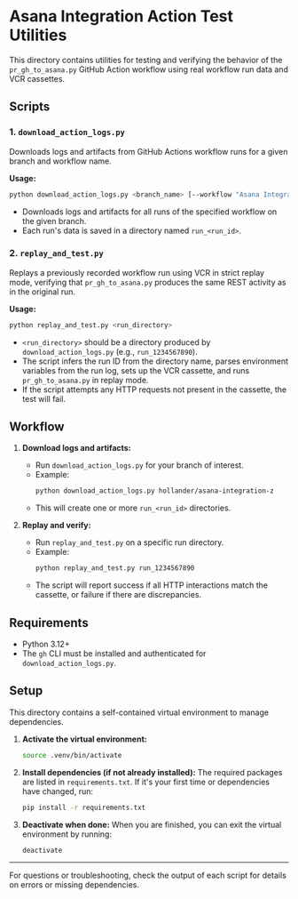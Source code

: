# Asana Integration Action Test Utilities

This directory contains utilities for testing and verifying the behavior of the `pr_gh_to_asana.py` GitHub Action
workflow using real workflow run data and VCR cassettes.

## Scripts

### 1. `download_action_logs.py`

Downloads logs and artifacts from GitHub Actions workflow runs for a given branch and workflow name.

**Usage:**

```sh
python download_action_logs.py <branch_name> [--workflow "Asana Integration"]
```

- Downloads logs and artifacts for all runs of the specified workflow on the given branch.
- Each run's data is saved in a directory named `run_<run_id>`.

### 2. `replay_and_test.py`

Replays a previously recorded workflow run using VCR in strict replay mode, verifying that `pr_gh_to_asana.py` produces
the same REST activity as in the original run.

**Usage:**

```sh
python replay_and_test.py <run_directory>
```

- `<run_directory>` should be a directory produced by `download_action_logs.py` (e.g., `run_1234567890`).
- The script infers the run ID from the directory name, parses environment variables from the run log, sets up the VCR
  cassette, and runs `pr_gh_to_asana.py` in replay mode.
- If the script attempts any HTTP requests not present in the cassette, the test will fail.

## Workflow

1. **Download logs and artifacts:**

   - Run `download_action_logs.py` for your branch of interest.
   - Example:
     ```sh
     python download_action_logs.py hollander/asana-integration-z
     ```
   - This will create one or more `run_<run_id>` directories.

2. **Replay and verify:**
   - Run `replay_and_test.py` on a specific run directory.
   - Example:
     ```sh
     python replay_and_test.py run_1234567890
     ```
   - The script will report success if all HTTP interactions match the cassette, or failure if there are discrepancies.

## Requirements

- Python 3.12+
- The `gh` CLI must be installed and authenticated for `download_action_logs.py`.

## Setup

This directory contains a self-contained virtual environment to manage dependencies.

1. **Activate the virtual environment:**
   ```sh
   source .venv/bin/activate
   ```
2. **Install dependencies (if not already installed):** The required packages are listed in `requirements.txt`. If it's
   your first time or dependencies have changed, run:
   ```sh
   pip install -r requirements.txt
   ```
3. **Deactivate when done:** When you are finished, you can exit the virtual environment by running:
   ```sh
   deactivate
   ```

---

For questions or troubleshooting, check the output of each script for details on errors or missing dependencies.
